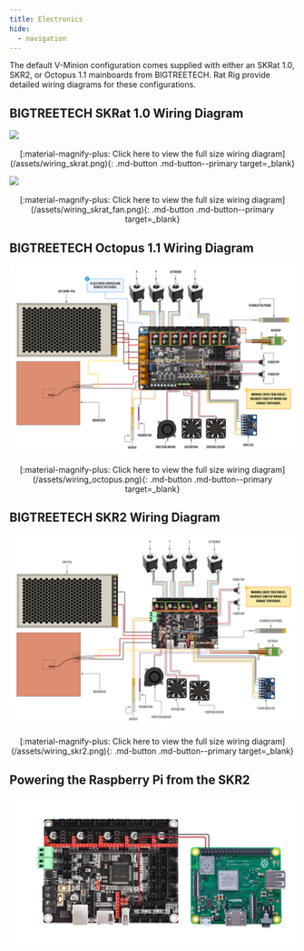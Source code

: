 ```yaml
---
title: Electronics
hide:
  - navigation
---
```


The default V-Minion configuration comes supplied with either an SKRat 1.0, SKR2, or Octopus 1.1 mainboards from BIGTREETECH. Rat Rig provide detailed wiring diagrams for these configurations.

## BIGTREETECH SKRat 1.0 Wiring Diagram

![](/assets/wiring_skrat_thumb.png)

<center>[:material-magnify-plus: Click here to view the full size wiring diagram](/assets/wiring_skrat.png){: .md-button .md-button--primary target=_blank}</center>

![](/assets/wiring_skrat_fan_thumb.png)

<center>[:material-magnify-plus: Click here to view the full size wiring diagram](/assets/wiring_skrat_fan.png){: .md-button .md-button--primary target=_blank}</center>

## BIGTREETECH Octopus 1.1 Wiring Diagram

![](/assets/wiring_octopus_thumb.png)

<center>[:material-magnify-plus: Click here to view the full size wiring diagram](/assets/wiring_octopus.png){: .md-button .md-button--primary target=_blank}</center>

## BIGTREETECH SKR2 Wiring Diagram

![](/assets/wiring_skr2_thumb.png)

<center>[:material-magnify-plus: Click here to view the full size wiring diagram](/assets/wiring_skr2.png){: .md-button .md-button--primary target=_blank}</center>

## Powering the Raspberry Pi from the SKR2
![](/assets/wiring_skr2_pi_power.png)
